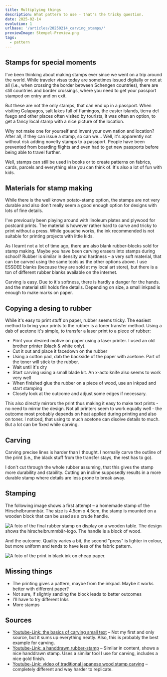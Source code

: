 ```yaml
---
title: Multiplying things
description: What pattern to use - that's the tricky question.
date: 2025-02-14
evolution: 1
urlbase: '/articles/20250214_carving_stamps/'
previewImage: Stempel-Preview.png
tags:
  - pattern
---
```


## Stamps for special moments
I've been thinking about making stamps ever since we went on a trip around the world. While traveler visas today are sometimes issued digitally or not at all (i.e., when crossing the border between Schengen countries), there are still countries and border crossings, where you need to get your passport stamped on entry and on exit. 

But these are not the only stamps, that can end up in a passport. When visiting Galapagos, salt lakes full of flamingos, the easter islands, tierra del fuego and other places often visited by tourists, it was often an option, to get a fancy local stamp with a nice picture of the location.

Why not make one for yourself and invent your own nation and location? After all, if they can issue a stamp, so can we... Well, it's apparently not without risk adding novelty stamps to a passport. People have been prevented from boarding flights and even had to get new passports before being able to travel further.

Well, stamps can still be used in books or to create patterns on fabrics, cards, parcels and everything else you can think of. It's also a lot of fun with kids. 

## Materials for stamp making
While there is the well known potato-stamp option, the stamps are not very durable and also don't really seem a good enough option for designs with lots of fine details. 

I've previously been playing around with linoleum plates and plywood for postcard prints. The material is however rather hard to carve and tricky to print without a press. While gouache works, the ink recommended is not suitable for printing projects with little kids. 

As I learnt not a lot of time ago, there are also blank rubber-blocks sold for stamp making. Maybe you have been carving erasers into stamps during school? Rubber is similar in density and hardness – a very soft material, that can be carved using the same tools as the other options above. I use ESSDEE blanks (because they are sold at my local art store), but there is a ton of different rubber blanks available on the internet. 

Carving is easy. Due to it's softness, there is hardly a danger for the hands. and the material still holds fine details. Depending on size, a small inkpad is enough to make marks on paper. 

## Copying a desing to rubber
While it's easy to print stuff on paper, rubber seems tricky. The easiest method to bring your prints to the rubber is a toner transfer method. Using a dab of acetone it's simple, to transfer a laser print to a piece of rubber: 
- Print your desired motive on paper using a laser printer. I used an old brother printer (black & white only).
- Cut it out and place it facedown on the rubber
- Using a cotton pad, dab the backside of the paper with acetone. Part of the toner will stick to the rubber. 
- Wait until it's dry
- Start carving using a small blade kit. An x-acto knife also seems to work very well
- When finished glue the rubber on a piece of wood, use an inkpad and start stamping
- Closely look at the outcome and adjust some edges if necessary. 

This also directly mirrors the print thus making it easy to make text prints - no need to mirror the design. 
Not all printers seem to work equally well - the outcome most probably depends on heat applied during printing and also on toner. 
I noticed, that using to much acetone can disolve details to much. But a lot can be fixed while carving. 

## Carving
Carving precise lines is harder than I thought. I normally carve the outline of the print (i.e., the black stuff from the transfer stays, the rest has to go).

I don't cut through the whole rubber assuming, that this gives the stamp more durability and stability. 
Cutting an incline supposedly results in a more durable stamp where details are less prone to break away. 

## Stamping

The following image shows a first attempt – a homemade stamp of the Hirschelbrummbär. The size is 4.5cm x 4.5cm, the stamp is mounted on a wooden block that can be used as a crude handle. 

![A foto of the final rubber stamp on display on a wooden table. The design shows the hirschelbrummbär-logo. The handle is a block of wood.](./../Stamp.png "Hirschelbrummbär stamp")

And the outcome. Quality varies a bit, the second "press" is lighter in colour, but more uniform and tends to have less of the fabric pattern. 

![A foto of the print in black ink on cheap paper.](./../Result.png "The Hirschelbrummbär")

## Missing things
- The printing gives a pattern, maybe from the inkpad. Maybe it works better with different paper? 
- Not sure, if slightly sanding the block leads to better outcomes
- I'll have to try different Inks
- More stamps

## Sources
- [Youtube-Link: the basics of carving small text](https://www.youtube.com/watch?v=LBP4LwZfKH8) – Not my first and only source, but it sums up everything neatly. Also, this is probably the best example for carving.
- [Youtube-Link: a handdrawn rubber-stamp](https://www.youtube.com/watch?v=3Z4SM5E_hY0) – Similar in content, shows a nice handdrawn stamp. Uses a similar tool I use for carving, includes a nice gold finish. 
- [Youtube-Link: video of traditional japanese wood stamp carving](https://www.youtube.com/watch?v=35YKSeXIYT8) – completely different and way harder to replicate. 
